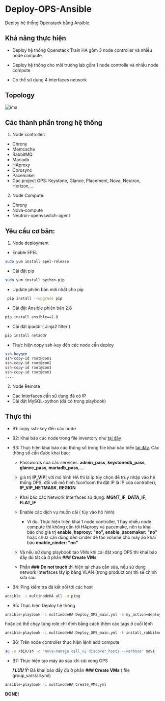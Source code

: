 # Deploy-OPS-Ansible
Deploy hệ thống Openstack bằng Ansible

## Khả năng thực hiện
- Deploy hệ thống Openstack Train HA gồm 3 node controller và nhiều node compute
- Deploy hệ thống cho môi trường lab gồm 1 node controlle và nhiều node compute

- Có thể sử dụng 4 interfaces network
## Topology

![ima](ima/OPS-Ansible-Topo.png)

## Các thành phần trong hệ thống
1. Node controller:
 - Chrony
 - Memcache
 - RabbitMQ
 - Mariadb
 - HAproxy
 - Corosync
 - Pacemaker
 - Các project OPS: Keystone, Glance, Placement, Nova, Neutron, Horizon,...
 
2. Node Compute:
 - Chrony
 - Nova-compute
 - Neutron-openvswitch-agent
 
## Yêu cầu cơ bản:
1. Node deployment

- Enable EPEL
```sh
sudo yum install epel-release
```
- Cài đặt pip
```sh
sudo yum install python-pip
```
- Update phiên bản mới nhất cho pip
```sh
 pip install --upgrade pip
```
- Cài đặt Ansible phiên bản 2.8
```sh
pip install ansible==2.8
```
- Cài đặt ipaddr (  Jinja2 filter )
```sh
pip install netaddr
```
- Thực hiện copy ssh-key đến các node cần deploy
```sh
ssh-keygen
ssh-copy-id root@con1
ssh-copy-id root@con2
ssh-copy-id root@con3
ssh-copy-id root@com1
....
```

2. Node Remote
- Các Interfaces cần sử dụng đã có IP 
- Cài đặt MySQL-python (đã có trong playbook)

## Thực thi 
- B1: copy ssh-key đến các node
- B2: Khai báo các node trong file inventory như [tại đây](https://github.com/vinhducnguyen1708/Deploy-OPS-Ansible/blob/master/multinodeHA) 


- B3: Thực hiện khai báo các thông số trong file khai báo biến [tại đây](https://github.com/vinhducnguyen1708/Deploy-OPS-Ansible/blob/master/group_vars/all.yml). Các thông số cần được khai báo:

    - Passwords của các services: **admin_pass**, **keystonedb_pass**, **glance_pass**, **mariadb_pass**,....
    
    - giá trị **IP_VIP**( với mô hình HA thì là ip tùy chọn để truy nhập vào hệ thống OPS, đối với mô hình 1con1com thì đặt IP là IP của controller), **IP_VIP_NETMASK**, **REGION**
    
    - Khai báo các Network Interfaces sử dụng: **MGNT_IF**, **DATA_IF**, **FLAT_IF**

    - Enable các dịch vụ muốn cài ( tùy vào hô hình)
        - Ví dụ: Thực hiện triển khai 1 node controller, 1 hay nhiều node compute thì không cần tới HAproxy và pacemake, nên ta khai báo cho giá trị **enable_haproxy: "no", enable_pacemaker: "no"** hoặc chưa cần dùng đến cinder để tạo volume cho máy ảo khai báo **enable_cinder: "no"**
    
    - Và nếu sử dụng playbook tạo VMs khi cài đặt xong OPS thì khai báo đầy đủ tất cả ở phần **### Create VMs**

    - Phần **### Do not touch** thì hiện tại chưa cần sửa, nếu sử dụng network interfaces lấy ip bằng VLAN (trong production) thì sẽ chỉnh sửa sau

- B4: Ping kiểm tra đã kết nối tới các host
```sh
ansible -i multinodeHA all -m ping
```
- B5: Thực hiện Deploy hệ thống
```sh
ansible-playbook -i multinodeHA Deploy_OPS_main.yml -e my_action=deploy
```
hoặc có thể chạy từng role chỉ định bằng cách thêm các tags ở cuối lệnh
```sh
ansible-playbook -i multinodeHA Deploy_OPS_main.yml -t install_rabbitmq -e my_action=deploy
```
- B6: Trên node controller thực hiện lệnh add compute
```sh
su -s /bin/sh -c "nova-manage cell_v2 discover_hosts --verbose" nova
```
- B7: Thực hiện tạo máy ảo sau khi cài xong OPS
    
    ***! LƯU Ý:*** Đã khai báo đầy đủ ở phần **### Create VMs** ( file group_vars/all.yml)

```sh
ansible-playbook -i multinodeHA Create_VMs,yml 
```


**DONE!**

